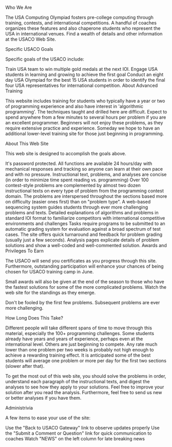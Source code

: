 Who We Are

The USA Computing Olympiad fosters pre-college computing through training, contests, and international competitions. A handful of coaches organizes these features and also chaperone students who represent the USA in international venues. Find a wealth of details and other information at the USACO Web Site.

Specific USACO Goals

Specific goals of the USACO include:

Train USA team to win multiple gold medals at the next IOI.
Engage USA students in learning and growing to achieve the first goal
Conduct an eight day USA Olympiad for the best 15 USA students in order to identify the final four USA representatives for international competition.
About Advanced Training

This website includes training for students who typically have a year or two of programming experience and also have interest in 'algorithmic programming'. The techniques taught and drilled here are difficult. Expect to spend anywhere from a few minutes to several hours per problem if you are an excellent programmer. Beginners will not enjoy these problems, as they require extensive practice and experience. Someday we hope to have an additional lower-level training site for those just beginning in programming.

About This Web Site

This web site is designed to accomplish the goals above.

It's password protected.
All functions are available 24 hours/day with mechanical responses and tracking so anyone can learn at their own pace and with no pressure.
Instructional text, problems, and analyses are concise (in order to minimize time spent reading vs. programming)
Over 100 contest-style problems are complemented by almost two dozen instructional texts on every type of problem from the programming contest domain.
The problems are interspersed throughout the sections based more on difficulty (easier ones first) than on "problem type".
A web-based sequencing system guides students through ever more challenging problems and texts.
Detailed explanations of algorithms and problems in standard IOI format to familiarize competitors with international competitive environments and challenges
Tasks require programs to be submitted to an automatic grading system for evaluation against a broad spectrum of test cases.
The site offers quick turnaround and feedback for problem grading (usually just a few seconds).
Analysis pages explicate details of problem solutions and show a well-coded and well-commented solution.
Awards and Privileges To Earn

The USACO will send you certificates as you progress through this site. Furthermore, outstanding participation will enhance your chances of being chosen for USACO training camp in June.

Small awards will also be given at the end of the season to those who have the fastest solutions for some of the more complicated problems. Watch the web site for the standings as they emerge.

Don't be fooled by the first few problems. Subsequent problems are ever more challenging.

How Long Does This Take?

Different people will take different spans of time to move through this material, especially the 100+ programming challenges. Some students already have years and years of experience, perhaps even at the international level. Others are just beginning to compete. Any rate much lower than one problem per two weeks is probably not high enough to achieve a rewarding training effect. It is anticipated some of the best students will average one problem or more per day for the first two sections (slower after that).

To get the most out of this web site, you should solve the problems in order, understand each paragraph of the instructional texts, and digest the analyses to see how they apply to your solutions. Feel free to improve your solution after you read the analysis. Furthermore, feel free to send us new or better analyses if you have them.

Administrivia

A few items to ease your use of the site:

Use the "Back to USACO Gateway" link to observe updates properly
Use the "Submit a Comment or Question" link for quick communication to coaches
Watch "NEWS" on the left column for late breaking news
